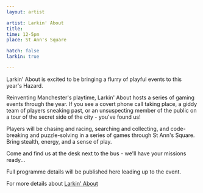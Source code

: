 ```yaml
---
layout: artist

artist: Larkin' About
title: 
time: 12-5pm
place: St Ann's Square

hatch: false
larkin: true

---
```


Larkin' About is excited to be bringing a flurry of playful events to this year's Hazard.    
Reinventing Manchester's playtime, Larkin' About hosts a series of gaming events through the year.  If you see a covert phone call taking place, a giddy team of players sneaking past, or an unsuspecting member of the public on a tour of the secret side of the city -   you've found us!      
Players will be chasing and racing, searching and collecting, and code-breaking and puzzle-solving in a series of games through St Ann's Square.  Bring stealth, energy, and a sense of play.    
Come and find us at the desk next to the bus - we'll have your missions ready...    
Full programme details will be published here leading up to the event.     
For more details about [Larkin' About ](http://www.larkin-about.co.uk)